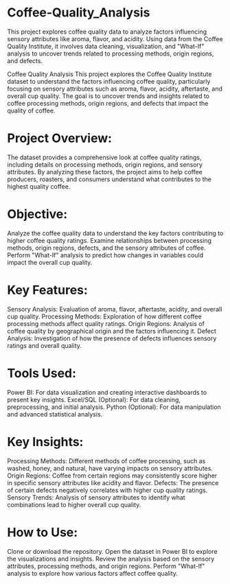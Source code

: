 # Coffee-Quality_Analysis
This project explores coffee quality data to analyze factors influencing sensory attributes like aroma, flavor, and acidity. Using data from the Coffee Quality Institute, it involves data cleaning, visualization, and "What-If" analysis to uncover trends related to processing methods, origin regions, and defects.

Coffee Quality Analysis This project explores the Coffee Quality Institute dataset to understand the factors influencing coffee quality, particularly focusing on sensory attributes such as aroma, flavor, acidity, aftertaste, and overall cup quality. The goal is to uncover trends and insights related to coffee processing methods, origin regions, and defects that impact the quality of coffee.

# Project Overview:
The dataset provides a comprehensive look at coffee quality ratings, including details on processing methods, origin regions, and sensory attributes. By analyzing these factors, the project aims to help coffee producers, roasters, and consumers understand what contributes to the highest quality coffee.

# Objective:
Analyze the coffee quality data to understand the key factors contributing to higher coffee quality ratings. Examine relationships between processing methods, origin regions, defects, and the sensory attributes of coffee. Perform "What-If" analysis to predict how changes in variables could impact the overall cup quality.

# Key Features:
Sensory Analysis: Evaluation of aroma, flavor, aftertaste, acidity, and overall cup quality. Processing Methods: Exploration of how different coffee processing methods affect quality ratings. Origin Regions: Analysis of coffee quality by geographical origin and the factors influencing it. Defect Analysis: Investigation of how the presence of defects influences sensory ratings and overall quality.

# Tools Used:
Power BI: For data visualization and creating interactive dashboards to present key insights. Excel/SQL (Optional): For data cleaning, preprocessing, and initial analysis. Python (Optional): For data manipulation and advanced statistical analysis.

# Key Insights:
Processing Methods: Different methods of coffee processing, such as washed, honey, and natural, have varying impacts on sensory attributes. Origin Regions: Coffee from certain regions may consistently score higher in specific sensory attributes like acidity and flavor. Defects: The presence of certain defects negatively correlates with higher cup quality ratings. Sensory Trends: Analysis of sensory attributes to identify what combinations lead to higher overall cup quality.

# How to Use:
Clone or download the repository. Open the dataset in Power BI to explore the visualizations and insights. Review the analysis based on the sensory attributes, processing methods, and origin regions. Perform "What-If" analysis to explore how various factors affect coffee quality.
